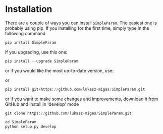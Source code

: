# Installation

There are a couple of ways you can install `SimpleParam`. The easiest one is probably using pip. If you installing for the first time, simply type in the following command:

```python
pip install SimpleParam
```

If you upgrading, use this one:

```python
pip install --upgrade SimpleParam
```

or if you would like the most up-to-date version, use:

or

```python
pip install git+https://github.com/lukasz-migas/SimpleParam.git
```

or if you want to make some changes and improvements, download it from GitHub and install in 'develop' mode

```python
git clone https://github.com/lukasz-migas/SimpleParam.git

cd SimpleParam
python setup.py develop
```
